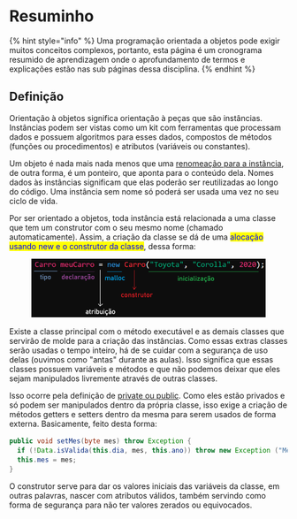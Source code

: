 # Resuminho

{% hint style="info" %}
Uma programação orientada a objetos pode exigir muitos conceitos complexos, portanto, esta página é um cronograma resumido de aprendizagem onde o aprofundamento de termos e explicações estão nas sub páginas dessa disciplina.
{% endhint %}

## Definição

Orientação à objetos significa orientação à peças que são instâncias. Instâncias podem ser vistas como um kit com ferramentas que processam dados e possuem algoritmos para esses dados, compostos de métodos (funções ou procedimentos) e atributos (variáveis ou constantes).

Um objeto é nada mais nada menos que uma [renomeação para a instância](../instancias-e-objetos.md#instancia-renomeada), de outra forma, é um ponteiro, que aponta para o conteúdo dela. Nomes dados às instâncias significam que elas poderão ser reutilizadas ao longo do código. Uma instância sem nome só poderá ser usada uma vez no seu ciclo de vida.

Por ser orientado a objetos, toda instância está relacionada a uma classe que tem um construtor com o seu mesmo nome (chamado automaticamente). Assim, a criação da classe se dá de uma <mark style="color:blue;">alocação usando new e o construtor da classe</mark>, dessa forma:

<figure><img src="../../../.gitbook/assets/definição na criação de instâncias (resumida).png" alt=""><figcaption></figcaption></figure>

Existe a classe principal com o método executável e as demais classes que servirão de molde para a criação das instâncias. Como essas extras classes serão usadas o tempo inteiro, há de se cuidar com a segurança de uso delas (ouvimos como "antas" durante as aulas). Isso significa que essas classes possuem variáveis e métodos e que não podemos deixar que eles sejam manipulados livremente através de outras classes.

Isso ocorre pela definição de [private ou public](../classes/#criacao-de-classes-de-forma-segura). Como eles estão privados e só podem ser manipulados dentro da própria classe, isso exige a criação de métodos getters e setters dentro da mesma para serem usados de forma externa. Basicamente, feito desta forma:

```java
public void setMes(byte mes) throw Exception {
  if (!Data.isValida(this.dia, mes, this.ano)) throw new Exception ("Mês inválido");
  this.mes = mes;
}
```

O construtor serve para dar os valores iniciais das variáveis da classe, em outras palavras, nascer com atributos válidos, também servindo como forma de segurança para não ter valores zerados ou equivocados.
